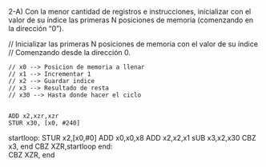 
2-A) Con la menor cantidad de registros e instrucciones, inicializar con el valor de su
índice las primeras N posiciones de memoria (comenzando en la dirección “0”). 

// Inicializar las primeras N posiciones de memoria con el valor de su índice
// Comenzando desde la dirección 0.

	// x0 --> Posicion de memoria a llenar
	// x1 --> Incrementar 1
	// x2 --> Guardar indice
	// x3 --> Resultado de resta
	// x30 --> Hasta donde hacer el ciclo


	ADD x2,xzr,xzr
	STUR x30, [x0, #240]	
startloop:
	STUR x2,[x0,#0]
	ADD x0,x0,x8
	ADD x2,x2,x1
	sUB x3,x2,x30
	CBZ x3, end
	CBZ XZR,startloop
end:	
	CBZ XZR, end
